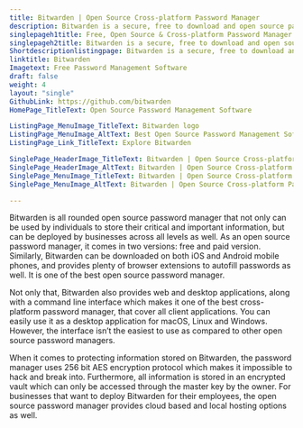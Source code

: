 ```yaml
---
title: Bitwarden | Open Source Cross-platform Password Manager
description: Bitwarden is a secure, free to download and open source password manager. It can be used both individually and deployed for business use as well.
singlepageh1title: Free, Open Source & Cross-platform Password Manager
singlepageh2title: Bitwarden is a secure, free to download and open source password manager. It can be used both individually and deployed for business use as well.
Shortdescriptionlistingpage: Bitwarden is a secure, free to download and open source password manager. It can be used both individually and deployed for business use as well.
linktitle: Bitwarden
Imagetext: Free Password Management Software
draft: false
weight: 4
layout: "single"
GithubLink: https://github.com/bitwarden
HomePage_TitleText: Open Source Password Management Software

ListingPage_MenuImage_TitleText: Bitwarden logo
ListingPage_MenuImage_AltText: Best Open Source Password Management Software
ListingPage_Link_TitleText: Explore Bitwarden

SinglePage_HeaderImage_TitleText: Bitwarden | Open Source Cross-platform Password Manager
SinglePage_HeaderImage_AltText: Bitwarden | Open Source Cross-platform Password Manager
SinglePage_MenuImage_TitleText: Bitwarden | Open Source Cross-platform Password Manager
SinglePage_MenuImage_AltText: Bitwarden | Open Source Cross-platform Password Manager

---
```


Bitwarden is all rounded open source password manager that not only can be used by individuals to store their critical and important information, but can be deployed by businesses across all levels as well. As an open source password manager, it comes in two versions: free and paid version. Similarly, Bitwarden can be downloaded on both iOS and Android mobile phones, and provides plenty of browser extensions to autofill passwords as well. It is one of the best open source password manager.

Not only that, Bitwarden also provides web and desktop applications, along with a command line interface which makes it one of the best cross-platform password manager, that cover all client applications. You can easily use it as a desktop application for macOS, Linux and Windows. However, the interface isn’t the easiest to use as compared to other open source password managers.

When it comes to protecting information stored on Bitwarden, the password manager uses 256 bit AES encryption protocol which makes it impossible to hack and break into. Furthermore, all information is stored in an encrypted vault which can only be accessed through the master key by the owner. For businesses that want to deploy Bitwarden for their employees, the open source password manager provides cloud based and local hosting options as well.